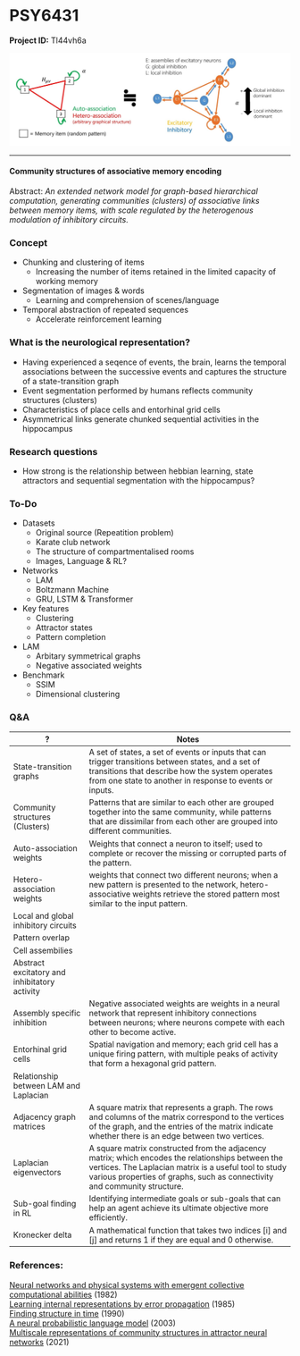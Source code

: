 # PSY6431

**Project ID:**  Tl44vh6a

<p align="center">
  <img src="https://github.com/epochlab/LAM/blob/main/sample.png">
</p>

--------------------------------------------------------------------

#### Community structures of associative memory encoding
Abstract: *An extended network model for graph-based hierarchical computation, generating communities (clusters) of associative links between memory items, with scale regulated by the heterogenous modulation of inhibitory circuits.*

### Concept

- Chunking and clustering of items
    - Increasing the number of items retained in the limited capacity of working memory
- Segmentation of images & words
    - Learning and comprehension of scenes/language
- Temporal abstraction of repeated sequences
    - Accelerate reinforcement learning

### What is the neurological representation?
- Having experienced a seqence of events, the brain, learns the temporal associations between the successive events and captures the structure of a state-transition graph
- Event segmentation performed by humans reflects community structures (clusters)
- Characteristics of place cells and entorhinal grid cells
- Asymmetrical links generate chunked sequential activities in the hippocampus

### Research questions
- How strong is the relationship between hebbian learning, state attractors and sequential segmentation with the hippocampus?

### To-Do
- Datasets
    - Original source (Repeatition problem)
    - Karate club network
    - The structure of compartmentalised rooms
    - Images, Language & RL?
- Networks
    - LAM
    - Boltzmann Machine
    - GRU, LSTM & Transformer
- Key features
    - Clustering
    - Attractor states
    - Pattern completion
- LAM
    - Arbitary symmetrical graphs
    - Negative associated weights
- Benchmark
    - SSIM
    - Dimensional clustering

### Q&A
? | Notes
------- | -------
State-transition graphs | A set of states, a set of events or inputs that can trigger transitions between states, and a set of transitions that describe how the system operates from one state to another in response to events or inputs.
Community structures (Clusters) | Patterns that are similar to each other are grouped together into the same community, while patterns that are dissimilar from each other are grouped into different communities.
Auto-association weights |  Weights that connect a neuron to itself; used to complete or recover the missing or corrupted parts of the pattern.
Hetero-association weights | weights that connect two different neurons; when a new pattern is presented to the network, hetero-associative weights retrieve the stored pattern most similar to the input pattern.
Local and global inhibitory circuits |
Pattern overlap |
Cell assembilies |
Abstract excitatory and inhibitatory activity |
Assembly specific inhibition | Negative associated weights are weights in a neural network that represent inhibitory connections between neurons; where neurons compete with each other to become active.
Entorhinal grid cells | Spatial navigation and memory; each grid cell has a unique firing pattern, with multiple peaks of activity that form a hexagonal grid pattern.
Relationship between LAM and Laplacian |
Adjacency graph matrices | A square matrix that represents a graph. The rows and columns of the matrix correspond to the vertices of the graph, and the entries of the matrix indicate whether there is an edge between two vertices.
Laplacian eigenvectors | A square matrix constructed from the adjacency matrix; which encodes the relationships between the vertices. The Laplacian matrix is a useful tool to study various properties of graphs, such as connectivity and community structure.
Sub-goal finding in RL | Identifying intermediate goals or sub-goals that can help an agent achieve its ultimate objective more efficiently.
Kronecker delta | A mathematical function that takes two indices [i] and [j] and returns 1 if they are equal and 0 otherwise.

### References:

[Neural networks and physical systems with emergent collective computational abilities](https://www.researchgate.net/publication/16246447_Neural_Networks_and_Physical_Systems_with_Emergent_Collective_Computational_Abilities) (1982)<br>
[Learning internal representations by error propagation](https://apps.dtic.mil/dtic/tr/fulltext/u2/a164453.pdf) (1985)<br>
[Finding structure in time](http://psych.colorado.edu/~kimlab/Elman1990.pdf) (1990)<br>
[A neural probabilistic language model](https://www.jmlr.org/papers/volume3/bengio03a/bengio03a.pdf) (2003)<br>
[Multiscale representations of community structures in attractor neural networks](https://www.ncbi.nlm.nih.gov/pmc/articles/PMC8412329/pdf/pcbi.1009296.pdf) (2021)